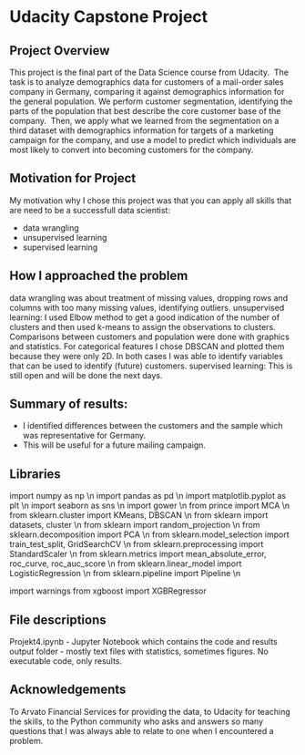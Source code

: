 # Udacity Capstone Project

## Project Overview
This project is the final part of the Data Science course from Udacity. 
The task is to analyze demographics data for customers of a mail-order sales company in Germany, comparing it against demographics information for the general population. We perform customer segmentation, identifying the parts of the population that best describe the core customer base of the company. 
Then, we apply what we learned from the segmentation on a third dataset with demographics information for targets of a marketing campaign for the company, and use a model to predict which individuals are most likely to convert into becoming customers for the company.

## Motivation for Project
My motivation why I chose this project was that you can apply all skills that are need to be a successfull data scientist:
- data wrangling
- unsupervised learning
- supervised learning

## How I approached the problem
data wrangling was about treatment of missing values, dropping rows and columns with too many missing values, identifying outliers.
unsupervised learning: I used Elbow method to get a good indication of the number of clusters and then used k-means to assign the observations to clusters. Comparisons between customers and population were done with graphics and statistics. For categorical features I chose DBSCAN and plotted them because they were only 2D. In both cases I was able to identify variables that can be used to identify (future) customers. 
supervised learning: This is still open and will be done the next days. 


## Summary of results: 
- I identified differences between the customers and the sample which was representative for Germany.
- This will be useful for a future mailing campaign. 

## Libraries
import numpy as np \n
import pandas as pd \n
import matplotlib.pyplot as plt \n
import seaborn as sns \n
import gower \n
from prince import MCA \n
from sklearn.cluster import KMeans, DBSCAN \n
from sklearn import datasets, cluster \n
from sklearn import random_projection \n
from sklearn.decomposition import PCA \n
from sklearn.model_selection import train_test_split, GridSearchCV \n
from sklearn.preprocessing import StandardScaler \n
from sklearn.metrics import mean_absolute_error, roc_curve, roc_auc_score \n
from sklearn.linear_model import LogisticRegression \n
from sklearn.pipeline import Pipeline \n

import warnings
from xgboost import XGBRegressor

## File descriptions 
Projekt4.ipynb - Jupyter Notebook which contains the code and results 
output folder - mostly text files with statistics, sometimes figures. No executable code, only results. 
## Acknowledgements
To Arvato Financial Services for providing the data,
to Udacity for teaching the skills,
to the Python community who asks and answers so many questions that I was always able to relate to one when I encountered a problem. 


